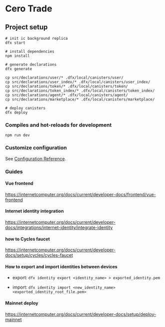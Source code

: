 # Cero Trade

## Project setup

```
# init ic background replica
dfx start

# install dependencies
npm install

# generate declarations
dfx generate

cp src/declarations/user/* .dfx/local/canisters/user/
cp src/declarations/user_index/* .dfx/local/canisters/user_index/
cp src/declarations/token/* .dfx/local/canisters/token/
cp src/declarations/token_index/* .dfx/local/canisters/token_index/
cp src/declarations/agent/* .dfx/local/canisters/agent/
cp src/declarations/marketplace/* .dfx/local/canisters/marketplace/

# deploy canisters
dfx deploy
```

### Compiles and hot-reloads for development

```
npm run dev
```

### Customize configuration

See [Configuration Reference](https://vitejs.dev/config/).


### Guides

#### Vue frontend
https://internetcomputer.org/docs/current/developer-docs/frontend/vue-frontend

#### Internet identity integration
https://internetcomputer.org/docs/current/developer-docs/integrations/internet-identity/integrate-identity

#### how to Cycles faucet
https://internetcomputer.org/docs/current/developer-docs/setup/cycles/cycles-faucet

#### How to export and import identities between devices
* export: `dfx identity export <identity_name> > exported_identity.pem`

* import: `dfx identity import <new_identity_name> <exported_identity_root_file.pem>`

#### Mainnet deploy
https://internetcomputer.org/docs/current/developer-docs/setup/deploy-mainnet